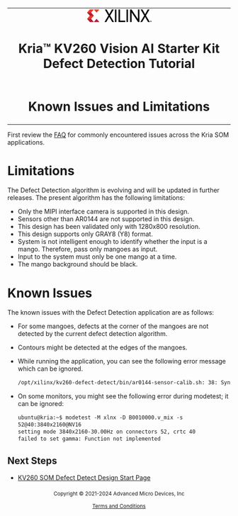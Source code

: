 
<table class="sphinxhide">
 <tr>
   <td align="center"><img src="../../media/xilinx-logo.png" width="30%"/><h1>Kria&trade; KV260 Vision AI Starter Kit Defect Detection Tutorial</h1>
   </td>
 </tr>
 <tr>
 <td align="center"><h1>Known Issues and Limitations</h1>

 </td>
 </tr>
</table>

First review the [FAQ](https://xilinx.github.io/kria-apps-docs/faq/build/html/docs/faq.html) for commonly encountered issues across the Kria SOM applications.

# Limitations

The Defect Detection algorithm is evolving and will be updated in further releases. The present algorithm has the following limitations:

* Only the MIPI interface camera is supported in this design.
* Sensors other than AR0144 are not supported in this design.
* This design has been validated only with 1280x800 resolution.
* This design supports only GRAY8 (Y8) format.
* System is not intelligent enough to identify whether the input is a mango. Therefore, pass only mangoes as input.
* Input to the system must only be one mango at a time.
* The mango background should be black.

# Known Issues

The known issues with the Defect Detection application are as follows:

* For some mangoes, defects at the corner of the mangoes are not detected by the current defect detection algorithm.
* Contours might be detected at the edges of the mangoes.
* While running the application, you can see the following error message which can be ignored.

  ```bash
  /opt/xilinx/kv260-defect-detect/bin/ar0144-sensor-calib.sh: 38: Syntax error: "(" unexpected
  ```

* On some monitors, you might see the following error during modetest; it can be ignored:

  ```
  ubuntu@kria:~$ modetest -M xlnx -D B0010000.v_mix -s 52@40:3840x2160@NV16
  setting mode 3840x2160-30.00Hz on connectors 52, crtc 40
  failed to set gamma: Function not implemented
  ```

## Next Steps

* [KV260 SOM Defect Detect Design Start Page](../defectdetect_landing)


<p class="sphinxhide" align="center"><sub>Copyright © 2021-2024 Advanced Micro Devices, Inc</sub></p>

<p class="sphinxhide" align="center"><sup><a href="https://www.amd.com/en/corporate/copyright">Terms and Conditions</a></sup></p>
